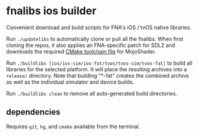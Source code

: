# fnalibs ios builder
Convenient download and build scripts for FNA's iOS / tvOS native libraries.

Run `./updatelibs` to automatically clone or pull all the fnalibs. When first cloning the repos, it also applies an FNA-specific patch for SDL2 and downloads the required [CMake toolchain file](https://github.com/leetal/ios-cmake) for MojoShader.

Run `./buildlibs [ios/ios-sim/ios-fat/tvos/tvos-sim/tvos-fat]` to build all libraries for the selected platform. It will place the resulting archives into a `release/` directory.
Note that building "*-fat" creates the combined archive as well as the individual simulator and device builds.

Run `./buildlibs clean` to remove all auto-generated build directories.

## dependencies

Requires `git`, `hg`, and `cmake` available from the terminal.
